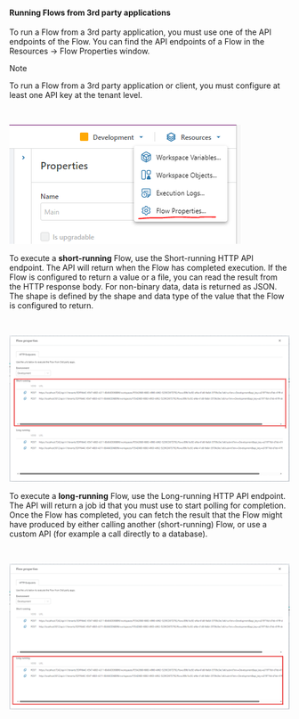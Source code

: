 
#### Running Flows from 3rd party applications

To run a Flow from a 3rd party application, you must use one of the API endpoints of the Flow. You can find the API endpoints of a Flow in the Resources -> Flow Properties window.


> [!NOTE]
> To run a Flow from a 3rd party application or client, you must configure at least one API key at the tenant level.

<br/>

![img](../../../../images/running1.png)

To execute a **short-running** Flow, use the Short-running HTTP API endpoint. The API will return when the Flow has completed execution. If the Flow is configured to return a value or a file, you can read the result from the HTTP response body. For non-binary data, data is returned as JSON. The shape is defined by the shape and data type of the value that the Flow is configured to return. 
 
<br/>

![img](../../../../images/running2.png)

To execute a **long-running** Flow, use the Long-running HTTP API endpoint. The API will return a job id that you must use to start polling for completion. Once the Flow has completed, you can fetch the result that the Flow might have produced by either calling another (short-running) Flow, or use a custom API (for example a call directly to a database).

<br/>

![img](../../../../images/running3.png)

